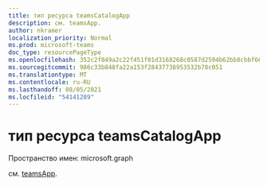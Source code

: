 ```yaml
---
title: тип ресурса teamsCatalogApp
description: см. teamsApp.
author: nkramer
localization_priority: Normal
ms.prod: microsoft-teams
doc_type: resourcePageType
ms.openlocfilehash: 352c2f849a2c22f451f01d3168268c0587d2594b62bb8cbbf66e9478807179b0
ms.sourcegitcommit: 986c33b848fa22a153f28437738953532b78c051
ms.translationtype: MT
ms.contentlocale: ru-RU
ms.lasthandoff: 08/05/2021
ms.locfileid: "54141289"
---
```

# <a name="teamscatalogapp-resource-type"></a>тип ресурса teamsCatalogApp

Пространство имен: microsoft.graph

см. [teamsApp](teamsapp.md).

